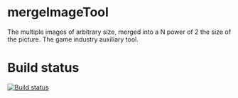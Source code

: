 mergeImageTool
==============

The multiple images of arbitrary size, merged into a N power of 2 the size of the picture. The game industry auxiliary tool.

Build status
==============

[![Build status](https://travis-ci.org/plumsky/mergeImageTool.svg?branch=master)](https://travis-ci.org/plumsky/mergeImageTool)
